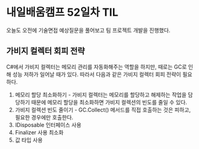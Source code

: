 # 내일배움캠프 52일차 TIL    
오늘도 오전에 기술면접 예상질문을 풀어보고 팀 프로젝트 개발을 진행했다.  

## 가비지 컬렉터 회피 전략  
C#에서 가비지 컬렉터는 메모리 관리를 자동화해주는 역할을 하지만, 때로는 GC로 인해 성능 저하가 일어날 때가 있다. 따라서 다음과 같은 가비지 컬렉터 회피 전략이 필요하다.  
1. 메모리 할당 최소화하기 - 가비지 컬렉터는 메모리를 할당하고 해제하는 작업을 담당하기 때문에 메모리 할당을 최소화하면 가비지 컬렉션의 빈도를 줄일 수 있다.  
2. 가비지 컬렉션 빈도 줄이기 - GC.Collect() 메서드를 직접 호출하는 것은 피하고, 필요한 경우에만 호출한다.  
3. IDisposable 인터페이스 사용  
4. Finalizer 사용 최소화
5. 값 타입 사용  
